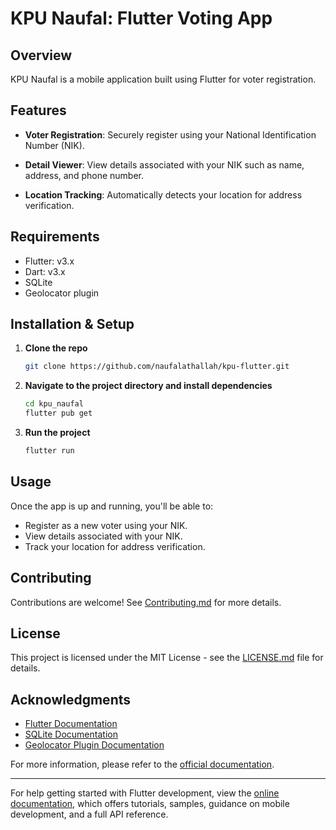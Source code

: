 # KPU Naufal: Flutter Voting App

## Overview

KPU Naufal is a mobile application built using Flutter for voter registration.

## Features

- **Voter Registration**: Securely register using your National Identification Number (NIK).
- **Detail Viewer**: View details associated with your NIK such as name, address, and phone number.

- **Location Tracking**: Automatically detects your location for address verification.

## Requirements

- Flutter: v3.x
- Dart: v3.x
- SQLite
- Geolocator plugin

## Installation & Setup

1. **Clone the repo**

   ```sh
   git clone https://github.com/naufalathallah/kpu-flutter.git
   ```

2. **Navigate to the project directory and install dependencies**

   ```sh
   cd kpu_naufal
   flutter pub get
   ```

3. **Run the project**
   ```sh
   flutter run
   ```

## Usage

Once the app is up and running, you'll be able to:

- Register as a new voter using your NIK.
- View details associated with your NIK.
- Track your location for address verification.

## Contributing

Contributions are welcome! See [Contributing.md](CONTRIBUTING.md) for more details.

## License

This project is licensed under the MIT License - see the [LICENSE.md](LICENSE) file for details.

## Acknowledgments

- [Flutter Documentation](https://docs.flutter.dev/)
- [SQLite Documentation](https://www.sqlite.org/docs.html)
- [Geolocator Plugin Documentation](https://pub.dev/packages/geolocator)

For more information, please refer to the [official documentation](https://docs.flutter.dev/).

---

For help getting started with Flutter development, view the
[online documentation](https://docs.flutter.dev/), which offers tutorials,
samples, guidance on mobile development, and a full API reference.
